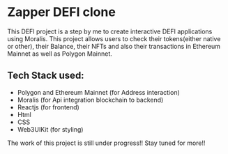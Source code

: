 # Zapper DEFI clone

This DEFI project is a step by me to create interactive DEFI applications using Moralis. This project allows users to check their tokens(either native or other), their Balance, their NFTs and also their transactions in Ethereum Mainnet as well as Polygon Mainnet.

## Tech Stack used:
- Polygon and Ethereum Mainnet (for Address interaction)
- Moralis (for Api integration blockchain to backend)
- Reactjs (for frontend)
- Html
- CSS
- Web3UIKit (for styling)

The work of this project is still under progress!! Stay tuned for more!!
